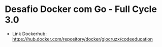 # Desafio Docker com Go - Full Cycle 3.0 

* Link Dockerhub: https://hub.docker.com/repository/docker/giocruzx/codeeducation